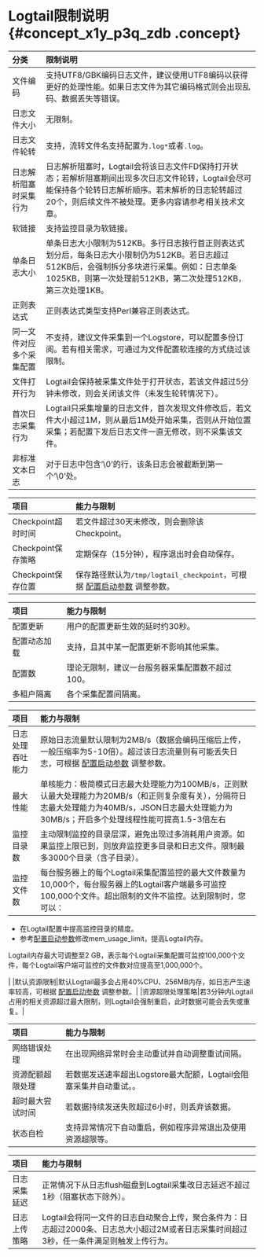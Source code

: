 # Logtail限制说明 {#concept_x1y_p3q_zdb .concept}

|分类|限制说明|
|:-|:---|
|文件编码|支持UTF8/GBK编码日志文件，建议使用UTF8编码以获得更好的处理性能。如果日志文件为其它编码格式则会出现乱码、数据丢失等错误。|
|日志文件大小|无限制。|
|日志文件轮转|支持，流转文件名支持配置为`.log*`或者`.log`。|
|日志解析阻塞时采集行为|日志解析阻塞时，Logtail会将该日志文件FD保持打开状态；若解析阻塞期间出现多次日志文件轮转，Logtail会尽可能保持各个轮转日志解析顺序。若未解析的日志轮转超过20个，则后续文件不被处理。更多内容请参考相关技术文章。|
|软链接|支持监控目录为软链接。|
|单条日志大小|单条日志大小限制为512KB。多行日志按行首正则表达式划分后，每条日志大小限制仍为512KB。若日志超过512KB后，会强制拆分多块进行采集。例如：日志单条1025KB，则第一次处理前512KB，第二次处理512KB，第三次处理1KB。|
|正则表达式|正则表达式类型支持Perl兼容正则表达式。|
|同一文件对应多个采集配置|不支持，建议文件采集到一个Logstore，可以配置多份订阅。若有相关需求，可通过为文件配置软连接的方式绕过该限制。|
|文件打开行为|Logtail会保持被采集文件处于打开状态，若该文件超过5分钟未修改，则会关闭该文件（未发生轮转情况下）。|
|首次日志采集行为|Logtail只采集增量的日志文件，首次发现文件修改后，若文件大小超过1M，则从最后1M处开始采集，否则从开始位置采集；若配置下发后日志文件一直无修改，则不采集该文件。|
|非标准文本日志|对于日志中包含’\\0’的行，该条日志会被截断到第一个’\\0’处。|

|项目|能力与限制|
|:-|:----|
|Checkpoint超时时间|若文件超过30天未修改，则会删除该Checkpoint。|
|Checkpoint保存策略|定期保存（15分钟），程序退出时会自动保存。|
|Checkpoint保存位置|保存路径默认为`/tmp/logtail_checkpoint`，可根据 [配置启动参数](intl.zh-CN/用户指南/Logtail采集/安装/配置启动参数.md) 调整参数。|

|项目|能力与限制|
|:-|:----|
|配置更新|用户的配置更新生效的延时约30秒。|
|配置动态加载|支持，且其中某一配置更新不影响其他采集。|
|配置数|理论无限制，建议一台服务器采集配置数不超过100。|
|多租户隔离|各个采集配置间隔离。|

|项目|能力与限制|
|:-|:----|
|日志处理吞吐能力|原始日志流量默认限制为2MB/s（数据会编码压缩后上传，一般压缩率为5-10倍）。超过该日志流量则有可能丢失日志，可根据 [配置启动参数](intl.zh-CN/用户指南/Logtail采集/安装/配置启动参数.md) 调整参数。|
|最大性能|单核能力：极简模式日志最大处理能力为100MB/s，正则默认最大处理能力为20MB/s（和正则复杂度有关），分隔符日志最大处理能力为40MB/s，JSON日志最大处理能力为30MB/s；开启多个处理线程性能可提高1.5-3倍左右|
|监控目录数|主动限制监控的目录层深，避免出现过多消耗用户资源。如果监控上限已到，则放弃监控更多目录和日志文件。限制最多3000个目录（含子目录）。|
|监控文件数|每台服务器上的每个Logtail采集配置监控的最大文件数量为10,000个，每台服务器上的Logtail客户端最多可监控100,000个文件。超出限制的文件不监控。达到限制时，您可以：

-   在Logtail配置中提高监控目录的精度。
-   参考[配置启动参数](intl.zh-CN/用户指南/Logtail采集/安装/配置启动参数.md)修改mem\_usage\_limit，提高Logtail内存。

Logtail内存最大可调整至2 GB，表示每个Logtail采集配置可监控100,000个文件，每个Logtail客户端可监控的文件数对应提高至1,000,000个。


|
|默认资源限制|默认Logtail最多会占用40%CPU、256MB内存，如日志产生速率较高，可根据 [配置启动参数](intl.zh-CN/用户指南/Logtail采集/安装/配置启动参数.md) 调整参数。|
|资源超限处理策略|若3分钟内Logtail占用的相关资源超过最大限制，则Logtail会强制重启，此时数据可能会丢失或重复。|

|项目|能力与限制|
|:-|:----|
|网络错误处理|在出现网络异常时会主动重试并自动调整重试间隔。|
|资源配额超限处理|若数据发送速率超出Logstore最大配额，Logtail会阻塞采集并自动重试。。|
|超时最大尝试时间|若数据持续发送失败超过6小时，则丢弃该数据。|
|状态自检|支持异常情况下自动重启，例如程序异常退出及使用资源超限等。|

|项目|能力与限制|
|:-|:----|
|日志采集延迟|正常情况下从日志flush磁盘到Logtail采集改日志延迟不超过1秒（阻塞状态下除外）。|
|日志上传策略|Logtail会将同一文件的日志自动聚合上传，聚合条件为：日志超过2000条、日志总大小超过2M或者日志采集时间超过3秒，任一条件满足则触发上传行为。|

